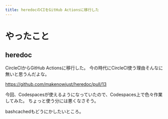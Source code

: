 ```yaml
---
title: heredocのCIをGitHub Actionsに移行した
---
```


# やったこと

## heredoc

CircleCIからGitHub Actionsに移行した。
今の時代にCircleCI使う理由そんなに無いと思うんだよな。

<https://github.com/makenowjust/heredoc/pull/13>

今回、Codespacesが使えるようになっていたので、Codespaces上で色々作業してみた。
ちょっと使う分には悪くなさそう。

bashcachedもどうにかしたいところ。

